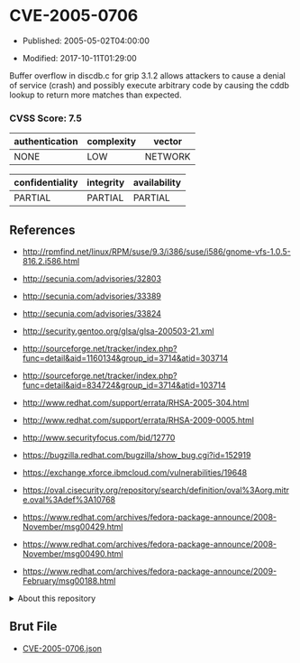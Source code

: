 # CVE-2005-0706

- Published: 2005-05-02T04:00:00

- Modified: 2017-10-11T01:29:00

Buffer overflow in discdb.c for grip 3.1.2 allows attackers to cause a denial of service (crash) and possibly execute arbitrary code by causing the cddb lookup to return more matches than expected.

### CVSS Score: **7.5**

| authentication | complexity | vector |
| --- | --- | --- |
| NONE | LOW | NETWORK |

| confidentiality | integrity | availability |
| --- | --- | --- |
| PARTIAL | PARTIAL | PARTIAL |

## References

* http://rpmfind.net/linux/RPM/suse/9.3/i386/suse/i586/gnome-vfs-1.0.5-816.2.i586.html

* http://secunia.com/advisories/32803

* http://secunia.com/advisories/33389

* http://secunia.com/advisories/33824

* http://security.gentoo.org/glsa/glsa-200503-21.xml

* http://sourceforge.net/tracker/index.php?func=detail&aid=1160134&group_id=3714&atid=303714

* http://sourceforge.net/tracker/index.php?func=detail&aid=834724&group_id=3714&atid=103714

* http://www.redhat.com/support/errata/RHSA-2005-304.html

* http://www.redhat.com/support/errata/RHSA-2009-0005.html

* http://www.securityfocus.com/bid/12770

* https://bugzilla.redhat.com/bugzilla/show_bug.cgi?id=152919

* https://exchange.xforce.ibmcloud.com/vulnerabilities/19648

* https://oval.cisecurity.org/repository/search/definition/oval%3Aorg.mitre.oval%3Adef%3A10768

* https://www.redhat.com/archives/fedora-package-announce/2008-November/msg00429.html

* https://www.redhat.com/archives/fedora-package-announce/2008-November/msg00490.html

* https://www.redhat.com/archives/fedora-package-announce/2009-February/msg00188.html

<details>
<summary>About this repository</summary> 

  This repository is part of the project [Live Hack CVE](https://github.com/Live-Hack-CVE). Main website can be found [www.live-hack.org](https://www.live-hack.org) 
  
  Made by [Sn0wAlice](https://github.com/Sn0wAlice) for the people that care about security and need to have a feed of the latest CVEs. Hope you enjoy it, don't forget to star the repo and follow me on [Twitter](https://twitter.com/Sn0wAlice) and [Github](https://github.com/Sn0wAlice). And that is my [personnal website](https://www.alice-snow.me/)

  - [Home Page](https://github.com/Live-Hack-CVE)
  - [Framework](https://github.com/Live-Hack-CVE/cve-framework)
  - [CVE database](https://github.com/Live-Hack-CVE/full_database)
  - [Changelog](https://github.com/Live-Hack-CVE/Changelog)
</details>

## Brut File

* [CVE-2005-0706.json](https://raw.githubusercontent.com/Live-Hack-CVE/full_database/main/cves/2005/CVE-2005-0706.json)

